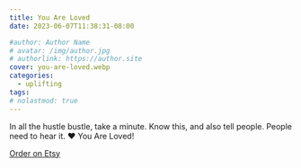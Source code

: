 ```yaml
---
title: You Are Loved
date: 2023-06-07T11:38:31-08:00

#author: Author Name
# avatar: /img/author.jpg
# authorlink: https://author.site
cover: you-are-loved.webp
categories:
  - uplifting
tags:
# nolastmod: true
---
```


In all the hustle bustle, take a minute. Know this, and also tell people. People need to hear it. ❤️
You Are Loved!

<!--more-->
[Order on Etsy](https://www.etsy.com/ca/listing/1070707087/you-are-loved-hoodies)

